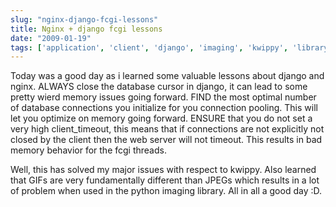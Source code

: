 ```yaml
---
slug: "nginx-django-fcgi-lessons"
title: Nginx + django fcgi lessons
date: "2009-01-19"
tags: ['application', 'client', 'django', 'imaging', 'kwippy', 'library', 'memory', 'nginx', 'optimization', 'pil', 'python', 'timeout']
---
```

Today was a good day as i learned some valuable lessons about django and nginx.
ALWAYS close the database cursor in django, it can lead to some pretty wierd memory issues going forward.
	FIND the most optimal number of database connections you initialize for you connection pooling. This will let you optimize on memory going forward.
	ENSURE that you do not set a very high client_timeout, this means that if connections are not explicitly not closed by the client then the web server will not timeout. This results in bad memory behavior for the fcgi threads.

Well, this has solved my major issues with respect to kwippy. Also learned that GIFs are very fundamentally different than JPEGs which results in a lot of problem when used in the python imaging library. All in all a good day :D.
